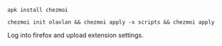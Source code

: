 
```
apk install chezmoi
```
```
chezmoi init olavlan && chezmoi apply -x scripts && chezmoi apply
```
Log into firefox and upload extension settings.
